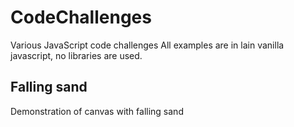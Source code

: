 # CodeChallenges
Various JavaScript code challenges
All examples are in lain vanilla javascript, no libraries are used.

## Falling sand
Demonstration of canvas with falling sand